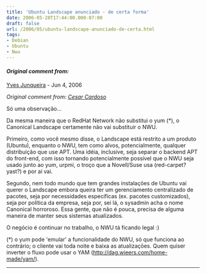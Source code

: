 ```yaml
---
title: 'Ubuntu Landscape anunciado - de certa forma'
date: 2006-05-28T17:44:00.000-07:00
draft: false
url: /2006/05/ubuntu-landscape-anunciado-de-certa.html
tags: 
- Debian
- Ubuntu
- Nwu
---
```


#### _Original comment from:_
[Yves Junqueira](https://www.blogger.com/profile/00104361785049371212 "noreply@blogger.com") - <time datetime="2006-05-31T16:45:00.000-07:00">Jun 4, 2006</time>

_Original comment from: [Cesar Cardoso](http://fudeblog.zyakannazio.eti.br)_  
  
Só uma observação...  
  
Da mesma maneira que o RedHat Network não substitui o yum (\*), o Canonical Landscape certamente não vai substituir o NWU.  
  
Primeiro, como você mesmo disse, o Landscape está restrito a um produto (Ubuntu), enquanto o NWU, tem como alvos, potencialmente, qualquer distribuição que use APT. Uma idéia, inclusive, seja separar o backend APT do front-end, com isso tornando potencialmente possível que o NWU seja usado junto ao yum, urpmi, o troço que a Novell/Suse usa (red-carpet? yast?) e por aí vai.  
  
Segundo, nem todo mundo que tem grandes instalações de Ubuntu vai querer o Landscape embora queira ter um gerenciamento centralizado de pacotes, seja por necessidades específicas (ex. pacotes customizados), seja por política da empresa, seja por, sei lá, o sysadmin acha o nome Canonical horroroso. Essa gente, que não é pouca, precisa de alguma maneira de manter seus sistemas atualizados.  
  
O negócio é continuar no trabalho, o NWU tá ficando legal :)  
  
(\*) o yum pode 'emular' a funcionalidade do NWU, só que funciona ao contrário; o cliente vai toda noite e baixa as atualizações. Quem quiser inverter o fluxo pode usar o YAM (http://dag.wieers.com/home-made/yam/).
<hr />
